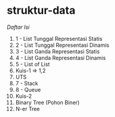 # struktur-data

_Daftar Isi_
1. 1 - List Tunggal Representasi Statis
2. 2 - List Tunggal Representasi Dinamis
3. 3 - List Ganda Representasi Statis
4. 4 - List Ganda Representasi Dinamis
5. 5 - List of List
6. Kuis-1 => 1,2
7. UTS
8. 7 - Stack 
9. 8 - Queue
10. Kuis-2
11. Binary Tree (Pohon Biner)
12. N-er Tree